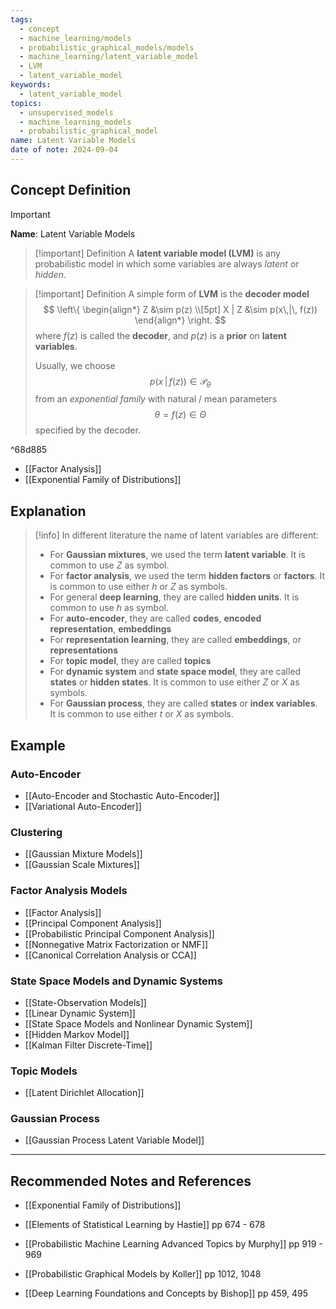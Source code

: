 ```yaml
---
tags:
  - concept
  - machine_learning/models
  - probabilistic_graphical_models/models
  - machine_learning/latent_variable_model
  - LVM
  - latent_variable_model
keywords:
  - latent_variable_model
topics:
  - unsupervised_models
  - machine_learning_models
  - probabilistic_graphical_model
name: Latent Variable Models
date of note: 2024-09-04
---
```


## Concept Definition

>[!important]
>**Name**: Latent Variable Models

>[!important] Definition
>A **latent variable model (LVM)** is any probabilistic model in which some variables are always *latent* or *hidden*.
>

>[!important] Definition
>A simple form of **LVM** is the **decoder model**
>$$
>\left\{
>\begin{align*}
> Z &\sim p(z) \\[5pt]
> X | Z &\sim  p(x\,|\, f(z))
>\end{align*}
>\right.
>$$
>where $f(z)$ is called the **decoder**, and $p(z)$ is a **prior** on **latent variables**.
>
>Usually, we choose $$p(x\,|\, f(z)) \in \mathscr{P}_{\theta}$$ from an *exponential family* with natural / mean parameters $$\theta = f(z) \in \Theta$$ specified by the decoder.

^68d885

- [[Factor Analysis]]
- [[Exponential Family of Distributions]]

## Explanation

>[!info]
>In different literature the name of latent variables are different:
>- For **Gaussian mixtures**, we used the term **latent variable**. It is common to use $Z$ as symbol.
>- For **factor analysis**, we used the term **hidden factors** or **factors**. It is common to use either $h$ or $Z$ as symbols.
>- For general **deep learning**, they are called **hidden units**. It is common to use $h$ as symbol.
>- For **auto-encoder**, they are called **codes**, **encoded representation**, **embeddings**
>- For **representation learning**, they are called **embeddings**, or **representations**
>- For **topic model**, they are called **topics**
>- For **dynamic system** and **state space model**, they are called **states** or **hidden states**. It is common to use either $Z$ or $X$ as symbols.
>- For **Gaussian process**, they are called **states** or **index variables**. It is common to use either $t$ or $X$ as symbols.


## Example

### Auto-Encoder

- [[Auto-Encoder and Stochastic Auto-Encoder]]
- [[Variational Auto-Encoder]]

### Clustering

- [[Gaussian Mixture Models]]
- [[Gaussian Scale Mixtures]]

### Factor Analysis Models

- [[Factor Analysis]]
- [[Principal Component Analysis]]
- [[Probabilistic Principal Component Analysis]]
- [[Nonnegative Matrix Factorization or NMF]]
- [[Canonical Correlation Analysis or CCA]]

### State Space Models and Dynamic Systems

- [[State-Observation Models]]
- [[Linear Dynamic System]]
- [[State Space Models and Nonlinear Dynamic System]]
- [[Hidden Markov Model]]
- [[Kalman Filter Discrete-Time]]

### Topic Models

- [[Latent Dirichlet Allocation]]

### Gaussian Process

- [[Gaussian Process Latent Variable Model]]



-----------
##  Recommended Notes and References





- [[Exponential Family of Distributions]]


- [[Elements of Statistical Learning by Hastie]] pp 674 - 678
- [[Probabilistic Machine Learning Advanced Topics by Murphy]] pp 919 - 969
- [[Probabilistic Graphical Models by Koller]] pp 1012, 1048
- [[Deep Learning Foundations and Concepts by Bishop]] pp 459, 495
